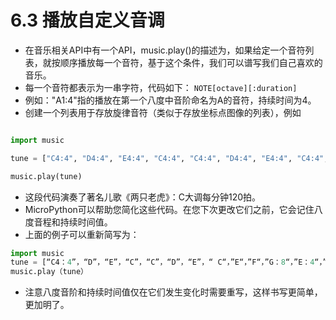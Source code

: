 # 6.3 播放自定义音调

- 在音乐相关API中有一个API，music.play()的描述为，如果给定一个音符列表，就按顺序播放每一个音符，基于这个条件，我们可以谱写我们自己喜欢的音乐。
- 每一个音符都表示为一串字符，代码如下：
```NOTE[octave][:duration]```
- 例如："A1:4"指的播放在第一个八度中音阶命名为A的音符，持续时间为4。
- 创建一个列表用于存放旋律音符（类似于存放坐标点图像的列表），例如

```python

import music

tune = ["C4:4", "D4:4", "E4:4", "C4:4", "C4:4", "D4:4", "E4:4", "C4:4","E4:4", "F4:4", "G4:8", "E4:4", "F4:4", "G4:8","G4:2","A4:2","G4:2","F4:2","E4:4","C4:4","G4:2","A4:2","G4:2","F4:2","E4:4","C4:4","C4:4","G3:4","C4:8","C4:4","G3:4","C4:8"]

music.play(tune)
```

- 这段代码演奏了著名儿歌《两只老虎》：C大调每分钟120拍。
- MicroPython可以帮助您简化这些代码。在您下次更改它们之前，它会记住八度音程和持续时间值。
- 上面的例子可以重新简写为：

```python
import music 
tune = [“C4：4”，“D”，“E”，“C”，“C”，“D”，“E”，“ C“，”E“，”F“，”G：8“，”E：4“，”F“，”G：8“] 
music.play（tune）

```

- 注意八度音阶和持续时间值仅在它们发生变化时需要重写，这样书写更简单，更加明了。
